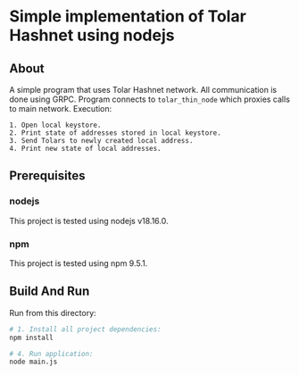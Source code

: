 # Simple implementation of Tolar Hashnet using nodejs

## About
A simple program that uses Tolar Hashnet network. All communication is done using GRPC.
Program connects to `tolar_thin_node` which proxies calls to main network.
Execution:
```
1. Open local keystore.
2. Print state of addresses stored in local keystore.
3. Send Tolars to newly created local address.
4. Print new state of local addresses.
```

## Prerequisites
### nodejs
This project is tested using nodejs v18.16.0.
### npm
This project is tested using npm 9.5.1.

## Build And Run
Run from this directory:
```sh
# 1. Install all project dependencies:
npm install

# 4. Run application:
node main.js
```
